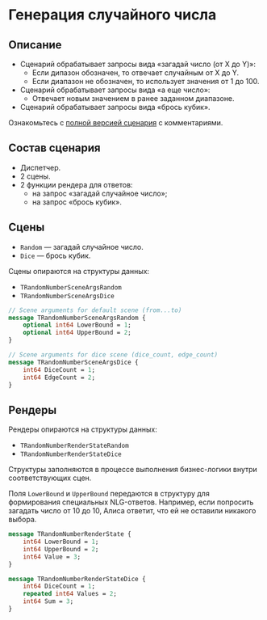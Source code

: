 # Генерация случайного числа

## Описание
* Сценарий обрабатывает запросы вида «загадай число (от X до Y)»:
    * Если дипазон обозначен, то отвечает случайным от X до Y.
    * Если диапазон не обозначен, то использует значения от 1 до 100.
* Сценарий обрабатывает запросы вида «а еще число»:
    * Отвечает новым значением в ранее заданном диапазоне.
* Сценарий обрабатывает запросы вида «брось кубик».

Ознакомьтесь с [полной версией сценария](https://a.yandex-team.ru/arc_vcs/alice/hollywood/library/scenarios/random_number) с комментариями.

## Состав сценария

* Диспетчер.
* 2 сцены.
* 2 функции рендера для ответов:
    * на запрос «загадай случайное число»;
    * на запрос «брось кубик».

## Сцены

* `Random` — загадай случайное число.
* `Dice` — брось кубик. 

Сцены опираются на структуры данных:
* `TRandomNumberSceneArgsRandom`
* `TRandomNumberSceneArgsDice`

```proto
// Scene arguments for default scene (from...to)
message TRandomNumberSceneArgsRandom {
    optional int64 LowerBound = 1;
    optional int64 UpperBound = 2;
}

// Scene arguments for dice scene (dice_count, edge_count)
message TRandomNumberSceneArgsDice {
    int64 DiceCount = 1;
    int64 EdgeCount = 2;
}
```
## Рендеры

Рендеры опираются на структуры данных:
* `TRandomNumberRenderStateRandom`
* `TRandomNumberRenderStateDice`

Структуры заполняются в процессе выполнения бизнес-логики внутри соответствующих сцен.

Поля `LowerBound` и `UpperBound` передаются в структуру для формирования специальных NLG-ответов. Например, если попросить загадать число от 10 до 10, Алиса ответит, что ей не оставили никакого выбора.

```proto
message TRandomNumberRenderState {
    int64 LowerBound = 1;
    int64 UpperBound = 2;
    int64 Value = 3;
}

message TRandomNumberRenderStateDice {
    int64 DiceCount = 1;
    repeated int64 Values = 2;
    int64 Sum = 3;
}
```
